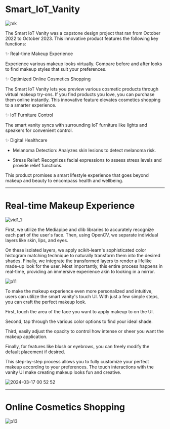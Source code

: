 # Smart_IoT_Vanity

![mk](https://github.com/zecube/Smart_Makeup/assets/117415885/e7b6f282-9a64-47dd-ba57-589133da99b1)


The Smart IoT Vanity was a capstone design project that ran from October 2022 to October 2023. This innovative product features the following key functions:

✨ Real-time Makeup Experience

Experience various makeup looks virtually. Compare before and after looks to find makeup styles that suit your preferences.


✨ Optimized Online Cosmetics Shopping

The Smart IoT Vanity lets you preview various cosmetic products through virtual makeup try-ons. If you find products you love, you can purchase them online instantly. This innovative feature elevates cosmetics shopping to a smarter experience.


✨ IoT Furniture Control

The smart vanity syncs with surrounding IoT furniture like lights and speakers for convenient control.


✨ Digital Healthcare

- Melanoma Detection: Analyzes skin lesions to detect melanoma risk.
  
- Stress Relief: Recognizes facial expressions to assess stress levels and provide relief functions.
  
This product promises a smart lifestyle experience that goes beyond makeup and beauty to encompass health and wellbeing.

---

# Real-time Makeup Experience

![vid1_1](https://github.com/zecube/Smart_Makeup/assets/117415885/5789516a-46d4-4ee9-b7fb-4fd6ea0873ca)


First, we utilize the Mediapipe and dlib libraries to accurately recognize each part of the user's face. Then, using OpenCV, we separate individual layers like skin, lips, and eyes.

On these isolated layers, we apply scikit-learn's sophisticated color histogram matching technique to naturally transform them into the desired shades. Finally, we integrate the transformed layers to render a lifelike made-up look for the user. Most importantly, this entire process happens in real-time, providing an immersive experience akin to looking in a mirror.


![p11](https://github.com/zecube/Smart_Makeup/assets/117415885/f9871254-2c2f-46f0-bf01-7b48e28ed2b7)

To make the makeup experience even more personalized and intuitive, users can utilize the smart vanity's touch UI. With just a few simple steps, you can craft the perfect makeup look.

First, touch the area of the face you want to apply makeup to on the UI.

Second, tap through the various color options to find your ideal shade.

Third, easily adjust the opacity to control how intense or sheer you want the makeup application.

Finally, for features like blush or eyebrows, you can freely modify the default placement if desired.

This step-by-step process allows you to fully customize your perfect makeup according to your preferences. The touch interactions with the vanity UI make creating makeup looks fun and creative.

![2024-03-17 00 52 52](https://github.com/zecube/Smart_Makeup/assets/117415885/7d53231a-0df5-4448-95fe-f6858b4fe7c0)

---

# Online Cosmetics Shopping

![p13](https://github.com/zecube/Smart_Makeup/assets/117415885/35645719-f10f-4472-b4e8-945307b147f6)
